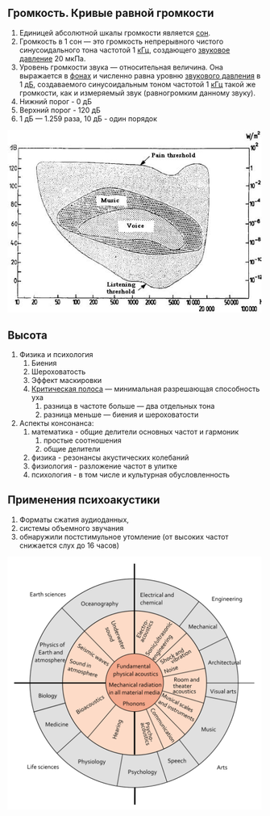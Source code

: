 ##  Громкость. Кривые равной громкости

1.  Единицей абсолютной шкалы громкости является [сон](https://ru.wikipedia.org/wiki/%D0%A1%D0%BE%D0%BD_(%D0%B5%D0%B4%D0%B8%D0%BD%D0%B8%D1%86%D0%B0_%D0%B3%D1%80%D0%BE%D0%BC%D0%BA%D0%BE%D1%81%D1%82%D0%B8)). 
2.  Громкость в 1 сон — это громкость непрерывного чистого синусоидального тона частотой 1 [кГц](https://ru.wikipedia.org/wiki/%D0%93%D0%B5%D1%80%D1%86_(%D0%B5%D0%B4%D0%B8%D0%BD%D0%B8%D1%86%D0%B0_%D0%B8%D0%B7%D0%BC%D0%B5%D1%80%D0%B5%D0%BD%D0%B8%D1%8F)), создающего [звуковое давление](https://ru.wikipedia.org/wiki/%D0%97%D0%B2%D1%83%D0%BA%D0%BE%D0%B2%D0%BE%D0%B5_%D0%B4%D0%B0%D0%B2%D0%BB%D0%B5%D0%BD%D0%B8%D0%B5) 20 мкПа.
3.  Уровень громкости звука — относительная величина. Она выражается в [фонах](https://ru.wikipedia.org/wiki/%D0%A4%D0%BE%D0%BD_(%D0%B0%D0%BA%D1%83%D1%81%D1%82%D0%B8%D0%BA%D0%B0)) и численно равна уровню [звукового давления](https://ru.wikipedia.org/wiki/%D0%97%D0%B2%D1%83%D0%BA%D0%BE%D0%B2%D0%BE%D0%B5_%D0%B4%D0%B0%D0%B2%D0%BB%D0%B5%D0%BD%D0%B8%D0%B5) в 1 [дБ](https://ru.wikipedia.org/wiki/%D0%94%D0%B5%D1%86%D0%B8%D0%B1%D0%B5%D0%BB), создаваемого синусоидальным тоном частотой 1 [кГц](https://ru.wikipedia.org/wiki/%D0%93%D0%B5%D1%80%D1%86_(%D0%B5%D0%B4%D0%B8%D0%BD%D0%B8%D1%86%D0%B0_%D0%B8%D0%B7%D0%BC%D0%B5%D1%80%D0%B5%D0%BD%D0%B8%D1%8F)) такой же громкости, как и измеряемый звук (равногромким данному звуку).
4.  Нижний порог - 0 дБ
5.  Верхний порог - 120 дБ
6.  1 дБ — 1.259 раза, 10 дБ - один порядок

![](./Audible.jpg)

##  Высота
1.  Физика и психология
    1.  Биения
    2.  Шероховатость
    3.  Эффект маскировки
    4.  [Критическая полоса](https://en.wikipedia.org/wiki/Critical_band) — минимальная разрешающая способность уха
        1.  разница в частоте больше — два отдельных тона
        2.  разница меньше — биения и шероховатости
2.  Аспекты консонанса:
    1.  математика - общие делители основных частот и гармоник
        1.  простые соотношения
        2.  общие делители
    2.  физика - резонансы акустических колебаний
    3.  физиология - разложение частот в улитке
    4.  психология - в том числе и культурная обусловленность


##  Применения психоакустики
1.  Форматы сжатия аудиоданных,
2.  системы объемного звучания
3.  обнаружили постстимульное утомление (от высоких частот снижается слух до 16 часов)

![](./Lindsays_Wheel_of_Acoustics.svg)
